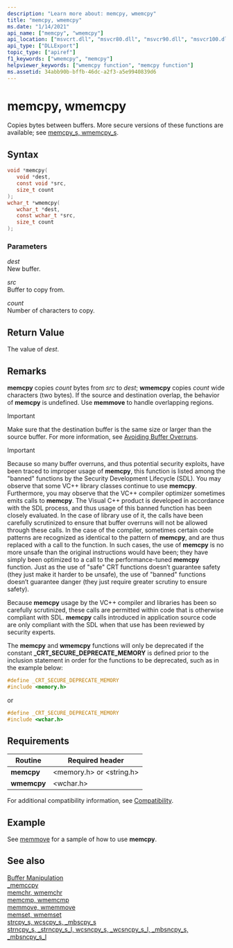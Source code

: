 ```yaml
---
description: "Learn more about: memcpy, wmemcpy"
title: "memcpy, wmemcpy"
ms.date: "1/14/2021"
api_name: ["memcpy", "wmemcpy"]
api_location: ["msvcrt.dll", "msvcr80.dll", "msvcr90.dll", "msvcr100.dll", "msvcr100_clr0400.dll", "msvcr110.dll", "msvcr110_clr0400.dll", "msvcr120.dll", "msvcr120_clr0400.dll", "ucrtbase.dll", "ntoskrnl.exe", "api-ms-win-crt-private-l1-1-0.dll"]
api_type: ["DLLExport"]
topic_type: ["apiref"]
f1_keywords: ["wmemcpy", "memcpy"]
helpviewer_keywords: ["wmemcpy function", "memcpy function"]
ms.assetid: 34abb90b-bffb-46dc-a2f3-a5e9940839d6
---
```

# memcpy, wmemcpy

Copies bytes between buffers. More secure versions of these functions are available; see [memcpy_s, wmemcpy_s](memcpy-s-wmemcpy-s.md).

## Syntax

```C
void *memcpy(
   void *dest,
   const void *src,
   size_t count
);
wchar_t *wmemcpy(
   wchar_t *dest,
   const wchar_t *src,
   size_t count
);
```

### Parameters

*dest*<br/>
New buffer.

*src*<br/>
Buffer to copy from.

*count*<br/>
Number of characters to copy.

## Return Value

The value of *dest*.

## Remarks

**memcpy** copies *count* bytes from *src* to *dest*; **wmemcpy** copies *count* wide characters (two bytes). If the source and destination overlap, the behavior of **memcpy** is undefined. Use **memmove** to handle overlapping regions.

> [!IMPORTANT]
> Make sure that the destination buffer is the same size or larger than the source buffer. For more information, see [Avoiding Buffer Overruns](/windows/win32/SecBP/avoiding-buffer-overruns).

> [!IMPORTANT]
> Because so many buffer overruns, and thus potential security exploits, have been traced to improper usage of **memcpy**, this function is listed among the "banned" functions by the Security Development Lifecycle (SDL).  You may observe that some VC++ library classes continue to use **memcpy**.  Furthermore, you may observe that the VC++ compiler optimizer sometimes emits calls to **memcpy**.  The Visual C++ product is developed in accordance with the SDL process, and thus usage of this banned function has been closely evaluated.  In the case of library use of it, the calls have been carefully scrutinized to ensure that buffer overruns will not be allowed through these calls.  In the case of the compiler, sometimes certain code patterns are recognized as identical to the pattern of **memcpy**, and are thus replaced with a call to the function.  In such cases, the use of **memcpy** is no more unsafe than the original instructions would have been; they have simply been optimized to a call to the performance-tuned **memcpy** function.  Just as the use of "safe" CRT functions doesn’t guarantee safety (they just make it harder to be unsafe), the use of "banned" functions doesn’t guarantee danger (they just require greater scrutiny to ensure safety).
>
> Because **memcpy** usage by the VC++ compiler and libraries has been so carefully scrutinized, these calls are permitted within code that is otherwise compliant with SDL.  **memcpy** calls introduced in application source code are only compliant with the SDL when that use has been reviewed by security experts.

The **memcpy** and **wmemcpy** functions will only be deprecated if the constant **_CRT_SECURE_DEPRECATE_MEMORY** is defined prior to the inclusion statement in order for the functions to be deprecated, such as in the example below:

```C
#define _CRT_SECURE_DEPRECATE_MEMORY
#include <memory.h>
```

or

```C
#define _CRT_SECURE_DEPRECATE_MEMORY
#include <wchar.h>
```

## Requirements

|Routine|Required header|
|-------------|---------------------|
|**memcpy**|\<memory.h> or \<string.h>|
|**wmemcpy**|\<wchar.h>|

For additional compatibility information, see [Compatibility](../../c-runtime-library/compatibility.md).

## Example

See [memmove](memmove-wmemmove.md) for a sample of how to use **memcpy**.

## See also

[Buffer Manipulation](../../c-runtime-library/buffer-manipulation.md)<br/>
[_memccpy](memccpy.md)<br/>
[memchr, wmemchr](memchr-wmemchr.md)<br/>
[memcmp, wmemcmp](memcmp-wmemcmp.md)<br/>
[memmove, wmemmove](memmove-wmemmove.md)<br/>
[memset, wmemset](memset-wmemset.md)<br/>
[strcpy_s, wcscpy_s, _mbscpy_s](strcpy-s-wcscpy-s-mbscpy-s.md)<br/>
[strncpy_s, _strncpy_s_l, wcsncpy_s, _wcsncpy_s_l, _mbsncpy_s, _mbsncpy_s_l](strncpy-s-strncpy-s-l-wcsncpy-s-wcsncpy-s-l-mbsncpy-s-mbsncpy-s-l.md)<br/>
